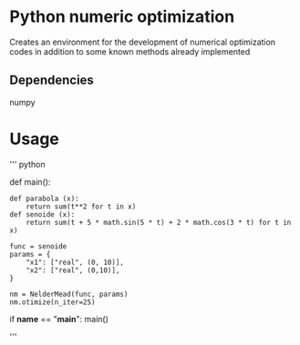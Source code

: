 # Python numeric optimization
Creates an environment for the development of numerical optimization codes in addition to some known methods already implemented

## Dependencies
numpy

# Usage

''' python

def main():

    def parabola (x):
        return sum(t**2 for t in x)
    def senoide (x):
        return sum(t + 5 * math.sin(5 * t) + 2 * math.cos(3 * t) for t in x)

    func = senoide
    params = {
        "x1": ["real", (0, 10)],
        "x2": ["real", (0,10)],
    }

    nm = NelderMead(func, params)
    nm.otimize(n_iter=25)

if __name__ == "__main__":
    main()

'''
